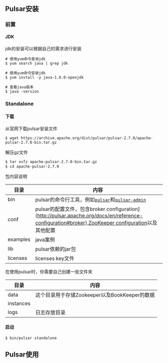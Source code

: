 ## Pulsar安装

### 前置

#### JDK

jdk的安装可以根据自己的需求进行安装

```shell
# 使用yum命令查询jdk
$ yum search java | grep jdk

# 使用yum命令安装jdk
$ yum install -y java-1.8.0-openjdk

# 查看java版本
$ java -version 

```

### Standalone

#### 下载

从官网下载pulsar安装文件

```shell
$ wget https://archive.apache.org/dist/pulsar/pulsar-2.7.0/apache-pulsar-2.7.0-bin.tar.gz
```

解压gz文件

```sh
$ tar xvfz apache-pulsar-2.7.0-bin.tar.gz
$ cd apache-pulsar-2.7.0
```

包内容说明

| 目录     | 内容                                                         |
| -------- | ------------------------------------------------------------ |
| bin      | pulsar的命令行工具，例如[`pulsar`](http://pulsar.apache.org/docs/en/reference-cli-tools#pulsar)和[`pulsar-admin`](http://pulsar.apache.org/docs/en/pulsar-admin) |
| conf     | pulsar的配置文件，包含broker configuration](http://pulsar.apache.org/docs/en/reference-configuration#broker),[ZooKeeper configuration](http://pulsar.apache.org/docs/en/reference-configuration#zookeeper)以及其他配置 |
| examples | java案例                                                     |
| lib      | pulsar依赖的jar包                                            |
| licenses | licenses key文件                                             |

在使用pulsar时，你需要自己创建一些文件夹

| 目录      | 内容                                          |
| --------- | --------------------------------------------- |
| data      | 这个目录用于存储Zookeeper以及BookKeeper的数据 |
| instances |                                               |
| logs      | 日志存放目录                                  |

#### 启动

```shell
$ bin/pulsar standalone
```

## Pulsar使用

